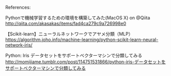 References:

Pythonで機械学習するための環境を構築してみた(MacOS X) on @Qiita
http://qiita.com/akasakas/items/fad4ca279c9a726998e0

【Scikit-learn】ニューラルネットワークでアヤメ分類（MLP）
https://algorithm.joho.info/machine-learning/python-scikit-learn-neural-network-iris/

Python: Iris データセットをサポートベクターマシンで分類してみる
http://momijiame.tumblr.com/post/114751531866/python-iris-データセットをサポートベクターマシンで分類してみる
